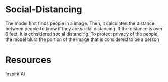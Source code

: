 # Social-Distancing
The model first finds people in a image. Then, it calculates the distance between people to know if they are social distancing. If the distance is over 6 feet, it is considered social distancing. To protect privacy of the people, the model blurs the portion of the image that is considered to be a person

# Resources
Inspirit AI
